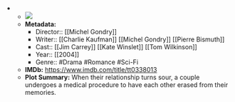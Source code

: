 - 
    - ![](https://m.media-amazon.com/images/M/MV5BMTY4NzcwODg3Nl5BMl5BanBnXkFtZTcwNTEwOTMyMw@@._V1_SX300.jpg)  
    - **Metadata:**
        - Director:: [[Michel Gondry]]
        - Writer:: [[Charlie Kaufman]] [[Michel Gondry]] [[Pierre Bismuth]]
        - Cast:: [[Jim Carrey]] [[Kate Winslet]] [[Tom Wilkinson]]
        - Year:: [[2004]]
        - Genre:: #Drama #Romance #Sci-Fi
    - **IMDb:** https://www.imdb.com/title/tt0338013
    - **Plot Summary:** When their relationship turns sour, a couple undergoes a medical procedure to have each other erased from their memories.
